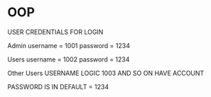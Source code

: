 # OOP

USER CREDENTIALS FOR LOGIN

Admin
username = 1001
password = 1234

Users
username = 1002
password = 1234

Other Users USERNAME LOGIC
1003 AND SO ON HAVE ACCOUNT

PASSWORD IS IN DEFAULT = 1234
